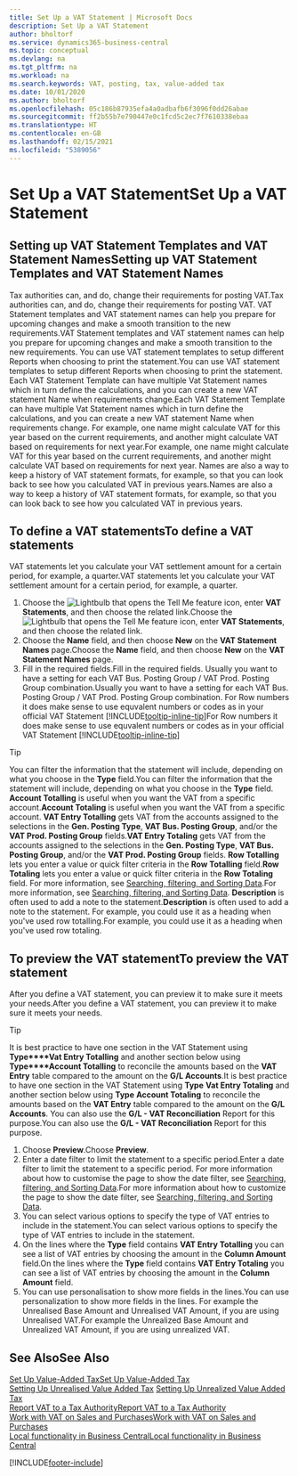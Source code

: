 ```yaml
---
title: Set Up a VAT Statement | Microsoft Docs
description: Set Up a VAT Statement
author: bholtorf
ms.service: dynamics365-business-central
ms.topic: conceptual
ms.devlang: na
ms.tgt_pltfrm: na
ms.workload: na
ms.search.keywords: VAT, posting, tax, value-added tax
ms.date: 10/01/2020
ms.author: bholtorf
ms.openlocfilehash: 05c186b87935efa4a0adbafb6f3096f0dd26abae
ms.sourcegitcommit: ff2b55b7e790447e0c1fcd5c2ec7f7610338ebaa
ms.translationtype: HT
ms.contentlocale: en-GB
ms.lasthandoff: 02/15/2021
ms.locfileid: "5389056"
---
```

# <a name="set-up-a-vat-statement"></a><span data-ttu-id="2ac42-103">Set Up a VAT Statement</span><span class="sxs-lookup"><span data-stu-id="2ac42-103">Set Up a VAT Statement</span></span>

## <a name="setting-up-vat-statement-templates-and-vat-statement-names"></a><span data-ttu-id="2ac42-104">Setting up VAT Statement Templates and VAT Statement Names</span><span class="sxs-lookup"><span data-stu-id="2ac42-104">Setting up VAT Statement Templates and VAT Statement Names</span></span>
<span data-ttu-id="2ac42-105">Tax authorities can, and do, change their requirements for posting VAT.</span><span class="sxs-lookup"><span data-stu-id="2ac42-105">Tax authorities can, and do, change their requirements for posting VAT.</span></span> <span data-ttu-id="2ac42-106">VAT Statement templates and VAT statement names can help you prepare for upcoming changes and make a smooth transition to the new requirements.</span><span class="sxs-lookup"><span data-stu-id="2ac42-106">VAT Statement templates and VAT statement names can help you prepare for upcoming changes and make a smooth transition to the new requirements.</span></span> <span data-ttu-id="2ac42-107">You can use VAT statement templates to setup different Reports when choosing to print the statement.</span><span class="sxs-lookup"><span data-stu-id="2ac42-107">You can use VAT statement templates to setup different Reports when choosing to print the statement.</span></span> <span data-ttu-id="2ac42-108">Each VAT Statement Template can have multiple Vat Statement names which in turn define the calculations, and you can create a new VAT statement Name when requirements change.</span><span class="sxs-lookup"><span data-stu-id="2ac42-108">Each VAT Statement Template can have multiple Vat Statement names which in turn define the calculations, and you can create a new VAT statement Name when requirements change.</span></span> <span data-ttu-id="2ac42-109">For example, one name might calculate VAT for this year based on the current requirements, and another might calculate VAT based on requirements for next year.</span><span class="sxs-lookup"><span data-stu-id="2ac42-109">For example, one name might calculate VAT for this year based on the current requirements, and another might calculate VAT based on requirements for next year.</span></span> <span data-ttu-id="2ac42-110">Names are also a way to keep a history of VAT statement formats, for example, so that you can look back to see how you calculated VAT in previous years.</span><span class="sxs-lookup"><span data-stu-id="2ac42-110">Names are also a way to keep a history of VAT statement formats, for example, so that you can look back to see how you calculated VAT in previous years.</span></span>

## <a name="to-define-a-vat-statements"></a><span data-ttu-id="2ac42-111">To define a VAT statements</span><span class="sxs-lookup"><span data-stu-id="2ac42-111">To define a VAT statements</span></span>
<span data-ttu-id="2ac42-112">VAT statements let you calculate your VAT settlement amount for a certain period, for example, a quarter.</span><span class="sxs-lookup"><span data-stu-id="2ac42-112">VAT statements let you calculate your VAT settlement amount for a certain period, for example, a quarter.</span></span>

1. <span data-ttu-id="2ac42-113">Choose the ![Lightbulb that opens the Tell Me feature](media/ui-search/search_small.png "Tell me what you want to do") icon, enter **VAT Statements**, and then choose the related link.</span><span class="sxs-lookup"><span data-stu-id="2ac42-113">Choose the ![Lightbulb that opens the Tell Me feature](media/ui-search/search_small.png "Tell me what you want to do") icon, enter **VAT Statements**, and then choose the related link.</span></span>  
2. <span data-ttu-id="2ac42-114">Choose the **Name** field, and then choose **New** on the **VAT Statement Names** page.</span><span class="sxs-lookup"><span data-stu-id="2ac42-114">Choose the **Name** field, and then choose **New** on the **VAT Statement Names** page.</span></span>
3. <span data-ttu-id="2ac42-115">Fill in the required fields.</span><span class="sxs-lookup"><span data-stu-id="2ac42-115">Fill in the required fields.</span></span> <span data-ttu-id="2ac42-116">Usually you want to have a setting for each VAT Bus. Posting Group / VAT Prod. Posting Group combination.</span><span class="sxs-lookup"><span data-stu-id="2ac42-116">Usually you want to have a setting for each VAT Bus. Posting Group / VAT Prod. Posting Group combination.</span></span> <span data-ttu-id="2ac42-117">For Row numbers it does make sense to use equvalent numbers or codes as in your official VAT Statement [!INCLUDE[tooltip-inline-tip](includes/tooltip-inline-tip_md.md)]</span><span class="sxs-lookup"><span data-stu-id="2ac42-117">For Row numbers it does make sense to use equvalent numbers or codes as in your official VAT Statement [!INCLUDE[tooltip-inline-tip](includes/tooltip-inline-tip_md.md)]</span></span> 


> [!Tip]
> <span data-ttu-id="2ac42-118">You can filter the information that the statement will include, depending on what you choose in the **Type** field.</span><span class="sxs-lookup"><span data-stu-id="2ac42-118">You can filter the information that the statement will include, depending on what you choose in the **Type** field.</span></span> <span data-ttu-id="2ac42-119">**Account Totalling** is useful when you want the VAT from a specific account.</span><span class="sxs-lookup"><span data-stu-id="2ac42-119">**Account Totaling** is useful when you want the VAT from a specific account.</span></span>
<span data-ttu-id="2ac42-120">**VAT Entry Totalling** gets VAT from the accounts assigned to the selections in the **Gen. Posting Type**, **VAT Bus. Posting Group**, and/or the **VAT Prod. Posting Group** fields.</span><span class="sxs-lookup"><span data-stu-id="2ac42-120">**VAT Entry Totaling** gets VAT from the accounts assigned to the selections in the **Gen. Posting Type**, **VAT Bus. Posting Group**, and/or the **VAT Prod. Posting Group** fields.</span></span> <span data-ttu-id="2ac42-121">**Row Totalling** lets you enter a value or quick filter criteria in the **Row Totalling** field.</span><span class="sxs-lookup"><span data-stu-id="2ac42-121">**Row Totaling** lets you enter a value or quick filter criteria in the **Row Totaling** field.</span></span> <span data-ttu-id="2ac42-122">For more information, see [Searching, filtering, and Sorting Data](ui-enter-criteria-filters.md).</span><span class="sxs-lookup"><span data-stu-id="2ac42-122">For more information, see [Searching, filtering, and Sorting Data](ui-enter-criteria-filters.md).</span></span> <span data-ttu-id="2ac42-123">**Description** is often used to add a note to the statement.</span><span class="sxs-lookup"><span data-stu-id="2ac42-123">**Description** is often used to add a note to the statement.</span></span> <span data-ttu-id="2ac42-124">For example, you could use it as a heading when you've used row totalling.</span><span class="sxs-lookup"><span data-stu-id="2ac42-124">For example, you could use it as a heading when you've used row totaling.</span></span>

## <a name="to-preview-the-vat-statement"></a><span data-ttu-id="2ac42-125">To preview the VAT statement</span><span class="sxs-lookup"><span data-stu-id="2ac42-125">To preview the VAT statement</span></span>
<span data-ttu-id="2ac42-126">After you define a VAT statement, you can preview it to make sure it meets your needs.</span><span class="sxs-lookup"><span data-stu-id="2ac42-126">After you define a VAT statement, you can preview it to make sure it meets your needs.</span></span>
> [!Tip]
> <span data-ttu-id="2ac42-127">It is best practice to have one section in the VAT Statement using **Type\*\*\*\*Vat Entry Totalling** and another section below using **Type\*\*\*\*Account Totalling** to reconcile the amounts based on the **VAT Entry** table compared to the amount on the **G/L Accounts**.</span><span class="sxs-lookup"><span data-stu-id="2ac42-127">It is best practice to have one section in the VAT Statement using **Type** **Vat Entry Totaling** and another section below using **Type** **Account Totaling** to reconcile the amounts based on the **VAT Entry** table compared to the amount on the **G/L Accounts**.</span></span> <span data-ttu-id="2ac42-128">You can also use the **G/L - VAT Reconciliation** Report for this purpose.</span><span class="sxs-lookup"><span data-stu-id="2ac42-128">You can also use the **G/L - VAT Reconciliation** Report for this purpose.</span></span>

1. <span data-ttu-id="2ac42-129">Choose **Preview**.</span><span class="sxs-lookup"><span data-stu-id="2ac42-129">Choose **Preview**.</span></span>
2. <span data-ttu-id="2ac42-130">Enter a date filter to limit the statement to a specific period.</span><span class="sxs-lookup"><span data-stu-id="2ac42-130">Enter a date filter to limit the statement to a specific period.</span></span> <span data-ttu-id="2ac42-131">For more information about how to customise the page to show the date filter, see [Searching, filtering, and Sorting Data](ui-enter-criteria-filters.md).</span><span class="sxs-lookup"><span data-stu-id="2ac42-131">For more information about how to customize the page to show the date filter, see [Searching, filtering, and Sorting Data](ui-enter-criteria-filters.md).</span></span>
3. <span data-ttu-id="2ac42-132">You can select various options to specify the type of VAT entries to include in the statement.</span><span class="sxs-lookup"><span data-stu-id="2ac42-132">You can select various options to specify the type of VAT entries to include in the statement.</span></span>
4. <span data-ttu-id="2ac42-133">On the lines where the **Type** field contains **VAT Entry Totalling** you can see a list of VAT entries by choosing the amount in the **Column Amount** field.</span><span class="sxs-lookup"><span data-stu-id="2ac42-133">On the lines where the **Type** field contains **VAT Entry Totaling** you can see a list of VAT entries by choosing the amount in the **Column Amount** field.</span></span>
5. <span data-ttu-id="2ac42-134">You can use personalisation to show more fields in the lines.</span><span class="sxs-lookup"><span data-stu-id="2ac42-134">You can use personalization to show more fields in the lines.</span></span> <span data-ttu-id="2ac42-135">For example the Unrealised Base Amount and Unrealised VAT Amount, if you are using Unrealised VAT.</span><span class="sxs-lookup"><span data-stu-id="2ac42-135">For example the Unrealized Base Amount and Unrealized VAT Amount, if you are using unrealized VAT.</span></span>

## <a name="see-also"></a><span data-ttu-id="2ac42-136">See Also</span><span class="sxs-lookup"><span data-stu-id="2ac42-136">See Also</span></span>  
[<span data-ttu-id="2ac42-137">Set Up Value-Added Tax</span><span class="sxs-lookup"><span data-stu-id="2ac42-137">Set Up Value-Added Tax</span></span>](finance-setup-vat.md)  
<span data-ttu-id="2ac42-138">[Setting Up Unrealised Value Added Tax](finance-setup-unrealized-vat.md)    </span><span class="sxs-lookup"><span data-stu-id="2ac42-138">[Setting Up Unrealized Value Added Tax](finance-setup-unrealized-vat.md)    </span></span>  
[<span data-ttu-id="2ac42-139">Report VAT to a Tax Authority</span><span class="sxs-lookup"><span data-stu-id="2ac42-139">Report VAT to a Tax Authority</span></span>](finance-how-report-vat.md)  
[<span data-ttu-id="2ac42-140">Work with VAT on Sales and Purchases</span><span class="sxs-lookup"><span data-stu-id="2ac42-140">Work with VAT on Sales and Purchases</span></span>](finance-work-with-vat.md)  
[<span data-ttu-id="2ac42-141">Local functionality in Business Central</span><span class="sxs-lookup"><span data-stu-id="2ac42-141">Local functionality in Business Central</span></span>](about-localization.md)


[!INCLUDE[footer-include](includes/footer-banner.md)]